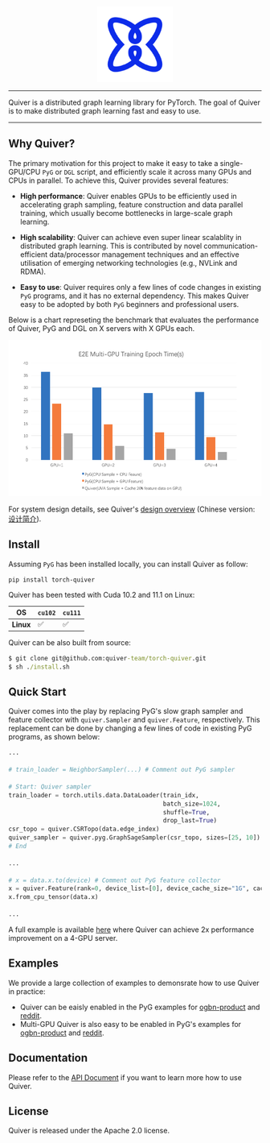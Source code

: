 [pypi-image]: https://badge.fury.io/py/torch-geometric.svg
[pypi-url]: https://pypi.org/project/torch-quiver/

<p align="center">
  <img height="150" src="docs/multi_medias/imgs/logo.png" />
</p>

--------------------------------------------------------------------------------

Quiver is a distributed graph learning library for PyTorch. The goal of Quiver is to make distributed graph learning fast and easy to use.

<!-- **Quiver** is a high-performance GNN training add-on which can fully utilize the hardware to achive the best GNN trainning performance. By integrating Quiver into your GNN training pipeline with **just serveral lines of code change**, you can enjoy **much better end-to-end performance** and **much better scalability with multi-gpus**, you can even achieve **super linear scalability** if your GPUs are connected with NVLink, Quiver will help you make full use of NVLink. -->

--------------------------------------------------------------------------------

## Why Quiver?

The primary motivation for this project to make it easy to take a single-GPU/CPU `PyG` or `DGL` script, and efficiently scale it across many GPUs and CPUs in parallel. To achieve this, Quiver provides several features:
<!-- 
If you are a GNN researcher or you are a `PyG`'s or `DGL`'s user and you are suffering from consuming too much time on graph sampling and feature collection when training your GNN models, then here are some reasons to try out Quiver for your GNN model trainning. -->

* **High performance**: Quiver enables GPUs to be efficiently used in accelerating graph sampling, feature construction and data parallel training, which usually become bottlenecks in large-scale graph learning.

* **High scalability**: Quiver can achieve even super linear scalablity in distributed graph learning. This is contributed by novel communication-efficient data/processor management techniques and an effective utilisation of emerging networking technologies (e.g., NVLink and RDMA).

<!-- * **Greate performance and scalibility**: Using CPU to do graph sample and feature collection not only leads to poor performance, but also leads to poor scalability because of CPU contention. Quiver, however, can achieve much better scalability and can even achieve `super linear scalibility` on machines equipped with NVLink. -->

* **Easy to use**: Quiver requires only a few lines of code changes in existing `PyG` programs, and it has no external dependency. This makes Quiver easy to be adopted by both `PyG` beginners and professional users.

<!-- * **Easy-to-use and unified API**:
Integrate Quiver into your training pipeline in `PyG` or `DGL` is just a matter of several lines of code change. We've also implemented IPC mechanism which makes it also a piece of cake to use Quiver to speedup your multi-gpu GNN model training (see the next section for a [quick tour](#quick-tour-for-new-users)).  -->

Below is a chart represeting the benchmark that evaluates the performance of Quiver, PyG and DGL on X servers with X GPUs each. 

![e2e_benchmark](docs/multi_medias/imgs/benchmark_e2e_performance.png)

For system design details, see Quiver's [design overview](docs/Introduction_en.md) (Chinese version: [设计简介](docs/Introduction_cn.md)).

## Install

Assuming `PyG` has been installed locally, you can install Quiver as follow:

```
pip install torch-quiver
```

Quiver has been tested with Cuda 10.2 and 11.1 on Linux:

|     OS        | `cu102` | `cu111` |
|-------------|---------|---------|
| **Linux**   | ✅      | ✅      |


Quiver can be also built from source:

```cmd
$ git clone git@github.com:quiver-team/torch-quiver.git
$ sh ./install.sh
```

## Quick Start

Quiver comes into the play by replacing PyG's slow graph sampler and feature collector with `quiver.Sampler` and `quiver.Feature`, respectively. This replacement can be done by changing a few lines of code in existing PyG programs, as shown below:

```python
...

# train_loader = NeighborSampler(...) # Comment out PyG sampler

# Start: Quiver sampler
train_loader = torch.utils.data.DataLoader(train_idx,
                                           batch_size=1024,
                                           shuffle=True,
                                           drop_last=True)
csr_topo = quiver.CSRTopo(data.edge_index)
quiver_sampler = quiver.pyg.GraphSageSampler(csr_topo, sizes=[25, 10])
# End

...

# x = data.x.to(device) # Comment out PyG feature collector
x = quiver.Feature(rank=0, device_list=[0], device_cache_size="1G", cache_policy="device_replicate", csr_topo=csr_topo) # Quiver feature collector
x.from_cpu_tensor(data.x)

...

```

A full example is available [here](https://github.com/pyg-team/pytorch_geometric/blob/master/examples/reddit.py) where Quiver can achieve 2x performance improvement on a 4-GPU server.

<!-- You can check [our reddit example](examples/pyg/reddit_quiver.py) for details. -->

## Examples

We provide a large collection of examples to demonsrate how to use Quiver in practice:

- Quiver can be eaisly enabled in the PyG examples for [ogbn-product](examples/pyg/) and [reddit](examples/pyg/).
- Multi-GPU Quiver is also easy to be enabled in PyG's examples for [ogbn-product](examples/multi-gpu/pyg/ogb-products/) and [reddit](examples/multi-gpu/pyg/reddit/).

## Documentation

Please refer to the [API Document](docs/) if you want to learn more how to use Quiver.


## License

Quiver is released under the Apache 2.0 license. 

<!-- ## Architecture Overview
Key reasons behind Quiver's high performance are that it provides two key components: `quiver.Feature` and `quiver.Sampler`.

Quiver provide users with **UVA-Based**（Unified Virtual Addressing Based）graph sampling operator, supporting storing graph topology data in CPU memory and sampling the graph with GPU. In this way, we not only get performance benefits beyond CPU sampling, but can also process graphs whose size are too large to host in GPU memory. With UVA, Quiver achieves nearly **20x** sample performance compared with CPU doing graph sample. Besides `UVA mode`, Quiver also support `GPU` sampling mode which will host graph topology data all into GPU memory and will give you 40% ~ 50% performance benifit w.r.t `UVA` sample.

![uva_sample](docs/multi_medias/imgs/UVA-Sampler.png)


A training batch in GNN also consumed hundreds of MBs memory and move memory of this size across CPU memory or between CPU memory and GPU memory consumes hundreds of milliseconds.Quiver utilizes high throughput between page locked memory and GPU memory, high throughput of p2p memory access between different GPUs' memory when they are connected with NVLinks and high throughput of local GPU global memory access to achieve 4-10x higher feature collection throughput compared to conventional method(i.e. use CPU to do sparse feature collection and transfer data to GPU). It partitons data to local GPU memory, other GPUs's memory(if they connected to current GPU with NVLink) and CPU page locked memory. 

We also discovered that real graphs nodes' degree often obeys power-law distribution and nodes with high degree are more often to be accessed during training and sampling. `quiver.Feature` can also do some preprocess to ensure that hottest data are always in GPU's memory(local GPU's memory or other GPU's memory which can be p2p accessed) and this will furtherly improve feature collection performance during training.

![feature_collection](docs/multi_medias/imgs/single_device.png)

For system design details, you can read our (introduction)[docs/Introduction_en.md], we also provide chinese version: [中文版本系统介绍](docs/Introduction_cn.md) -->


<!-- ## Benchmarks

Here we show benchmark about graph sample, feature collection and end2end training. They are all tested on open dataset.

### Sample benchmark
Quiver's sampling can be configured to use UVA sampling (`mode='UVA'`) or GPU sampling(`mode='GPU'`), hosting the whole graph structure in CPU memory and GPU memory respectively.
We use **S**ampled **E**dges **P**er **S**econd (**SEPS**) as metrics to evaluate sample performance. **Without storing the graph on GPU, Quiver get 20x speedup on real datasets**.

![sample benchmark](docs/multi_medias/imgs/benchmark_img_sample.png)

### Feature collection benchmark

We constrain each GPU caching 20% of feature data. Quiver can achieve **10x throughput** on ogbn-product data compared to CPU feature collection.

![single_device](docs/multi_medias/imgs/benchmark_img_feature_single_device.png)

If your GPUs are connected with NVLink, Quiver can make full use of it and achieve **super linear throughput increase**. Our test machine has 2 GPUs connected with NVLink and we still constrain each GPU caching 20% percent of feature data(which means 40% feature data are cached on GPU with 2 GPUs), we achieve 4~5x total throughput increase with the second GPU comes in.

![p2p_access](docs/multi_medias/imgs/p2p_access.png)

![super_linear](docs/multi_medias/imgs/super_linear_feature_bench.png)

### End2End training benchmark

With high performance sampler and feature collection, Quiver not only achieve good performance with single GPU training, but also enjoys good scalability. We modify [PyGs official multi-gpu training example](https://github.com/pyg-team/pytorch_geometric/blob/master/examples/multi_gpu/distributed_sampling.py) to train `ogbn-product`([code file is here](example/multi_gpu/pyg/ogb-products)). By constraining each GPU to cache only 20% of feature data, we can achieve better scalability even compared with placing all of feature data in GPU in PyG. 

![e2e_benchmark](docs/multi_medias/imgs/benchmark_e2e_performance.png)

When training with multi-GPU and there are no NVLinks between these GPUs, Quiver will use `device_replicate` cache policy by default(you can refer to our [introduction](docs/Introductions_en.md) to learn more about this cache policy). If you have NVLinks, Quiver can make several GPUs share their GPU memory and cache more data to achieve higher feature collection throughput. Our test machine has 2 GPUs connected with NVLink and we still constrain each GPU caching 20% percent of feature data(which means 40% feature data are cached on GPU with 2 GPUs), we show our scalability results here:

![](docs/multi_medias/imgs/nvlink_e2e.png) -->



<!-- ## Note

If you notice anything unexpected, please open an [issue](https://github.com/quiver-team/torch-quiver/issues) and let us know.
If you have any questions or are missing a specific feature, feel free to discuss them with us.
We are motivated to constantly make Quiver even better. -->

